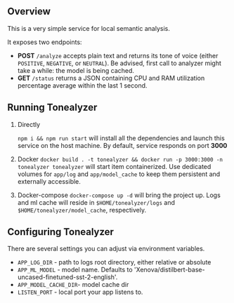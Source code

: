 ## Overview

This is a very simple service for local semantic analysis.

It exposes two endpoints:

- **POST** `/analyze` accepts plain text and returns its tone of voice (either `POSITIVE`, `NEGATIVE`, or `NEUTRAL`). Be advised, first call to analyzer might take a while: the model is being cached.
- **GET** `/status` returns a JSON containing CPU and RAM utilization percentage average within the last 1 second.

## Running Tonealyzer

1. Directly

   `npm i && npm run start` will install all the dependencies and launch this service on the host machine. By default, service responds on port **3000**

2. Docker
   `docker build . -t tonealyzer && docker run -p 3000:3000 -n tonealyzer tonealyzer` will start item containerized. Use dedicated volumes for `app/log` and `app/model_cache` to keep them persistent and externally accessible.

3. Docker-compose
   `docker-compose up -d` will bring the project up. Logs and ml cache will reside in `$HOME/tonealyzer/logs` and `$HOME/tonealyzer/model_cache`, respectively.

## Configuring Tonealyzer

There are several settings you can adjust via environment variables.

- `APP_LOG_DIR` - path to logs root directory, either relative or absolute
- `APP_ML_MODEL` - model name. Defaults to 'Xenova/distilbert-base-uncased-finetuned-sst-2-english'.
- `APP_MODEL_CACHE_DIR`- model cache dir
- `LISTEN_PORT` - local port your app listens to.

